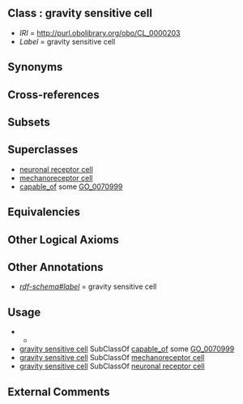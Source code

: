 
## Class : gravity sensitive cell

 * *IRI* = http://purl.obolibrary.org/obo/CL_0000203
 * *Label* = gravity sensitive cell

## Synonyms


## Cross-references


## Subsets


## Superclasses

 * [neuronal receptor cell](../../CL/06/CL_0000006.md)
 * [mechanoreceptor cell](../../CL/99/CL_0000199.md)
 * [capable_of](../../RO/15/RO_0002215.md) some [GO_0070999](../../GO/99/GO_0070999.md)

## Equivalencies


## Other Logical Axioms


## Other Annotations

 * *[rdf-schema#label](../../el/rdf-schema#label.md)* = gravity sensitive cell

## Usage

 * -
 * [gravity sensitive cell](../../CL/03/CL_0000203.md) SubClassOf [capable_of](../../RO/15/RO_0002215.md) some [GO_0070999](../../GO/99/GO_0070999.md)
 * [gravity sensitive cell](../../CL/03/CL_0000203.md) SubClassOf [mechanoreceptor cell](../../CL/99/CL_0000199.md)
 * [gravity sensitive cell](../../CL/03/CL_0000203.md) SubClassOf [neuronal receptor cell](../../CL/06/CL_0000006.md)

## External Comments

